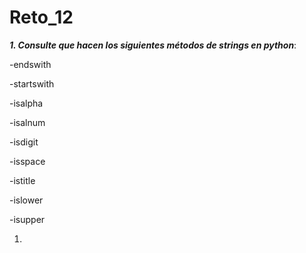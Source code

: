 # Reto_12

**_1. Consulte que hacen los siguientes métodos de strings en python_**:

-endswith

-startswith

-isalpha

-isalnum

-isdigit

-isspace

-istitle

-islower

-isupper

1.

